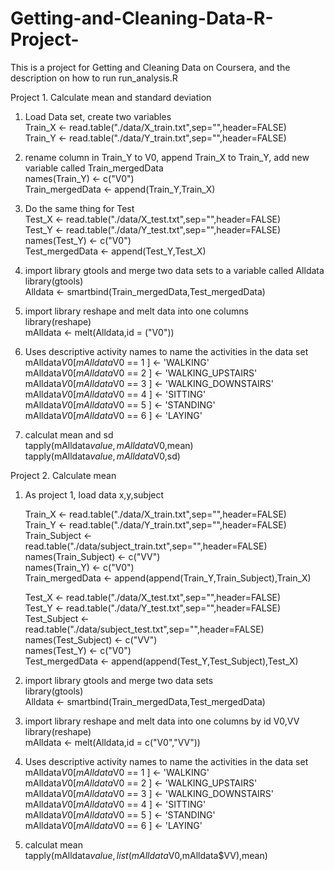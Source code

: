Getting-and-Cleaning-Data-R-Project-
====================================

This is a project for Getting and Cleaning Data on Coursera, and the description on how to run run_analysis.R<br>

Project 1. Calculate mean and standard deviation<br>

1. Load Data set, create two variables<br>
Train_X <- read.table("./data/X_train.txt",sep="",header=FALSE)<br>
Train_Y <- read.table("./data/Y_train.txt",sep="",header=FALSE)<br>

2. rename column in Train_Y to V0, append Train_X to Train_Y, add new variable called Train_mergedData<br>
names(Train_Y) <- c("V0")<br>
Train_mergedData <- append(Train_Y,Train_X)<br>

3. Do the same thing for Test<br>
Test_X <- read.table("./data/X_test.txt",sep="",header=FALSE)<br>
Test_Y <- read.table("./data/Y_test.txt",sep="",header=FALSE)<br>
names(Test_Y) <- c("V0")<br>
Test_mergedData <- append(Test_Y,Test_X)<br>

4. import library gtools and merge two data sets to a variable called Alldata<br>
library(gtools) <br>
Alldata <- smartbind(Train_mergedData,Test_mergedData)<br>

5. import library reshape and melt data into one columns<br>
library(reshape)<br>
mAlldata <- melt(Alldata,id = ("V0"))<br>

6. Uses descriptive activity names to name the activities in the data set<br>
mAlldata$V0[mAlldata$V0 == 1 ] <- 'WALKING'<br>
mAlldata$V0[mAlldata$V0 == 2 ] <- 'WALKING_UPSTAIRS'<br>
mAlldata$V0[mAlldata$V0 == 3 ] <- 'WALKING_DOWNSTAIRS'<br>
mAlldata$V0[mAlldata$V0 == 4 ] <- 'SITTING'<br>
mAlldata$V0[mAlldata$V0 == 5 ] <- 'STANDING'<br>
mAlldata$V0[mAlldata$V0 == 6 ] <- 'LAYING'<br>

7. calculat mean and sd<br>
tapply(mAlldata$value,mAlldata$V0,mean)<br>
tapply(mAlldata$value,mAlldata$V0,sd)<br>
 
 
 

Project 2. Calculate mean<br>

1. As project 1, load data x,y,subject<br>

    Train_X <- read.table("./data/X_train.txt",sep="",header=FALSE)<br>
    Train_Y <- read.table("./data/Y_train.txt",sep="",header=FALSE)<br>
    Train_Subject <- read.table("./data/subject_train.txt",sep="",header=FALSE)<br>
    names(Train_Subject) <- c("VV")<br>
    names(Train_Y) <- c("V0")<br>
    Train_mergedData <- append(append(Train_Y,Train_Subject),Train_X)<br>
    
    Test_X <- read.table("./data/X_test.txt",sep="",header=FALSE)<br>
    Test_Y <- read.table("./data/Y_test.txt",sep="",header=FALSE)<br>
    Test_Subject <- read.table("./data/subject_test.txt",sep="",header=FALSE)<br>
    names(Test_Subject) <- c("VV")<br>
    names(Test_Y) <- c("V0")<br>
    Test_mergedData <- append(append(Test_Y,Test_Subject),Test_X)<br>

2. import library gtools and merge two data sets<br>
library(gtools) <br>
Alldata <- smartbind(Train_mergedData,Test_mergedData)<br>


3. import library reshape and melt data into one columns by id V0,VV<br>
library(reshape)<br>
mAlldata <- melt(Alldata,id = c("V0","VV"))<br>

4. Uses descriptive activity names to name the activities in the data set<br>
mAlldata$V0[mAlldata$V0 == 1 ] <- 'WALKING'<br>
mAlldata$V0[mAlldata$V0 == 2 ] <- 'WALKING_UPSTAIRS'<br>
mAlldata$V0[mAlldata$V0 == 3 ] <- 'WALKING_DOWNSTAIRS'<br>
mAlldata$V0[mAlldata$V0 == 4 ] <- 'SITTING'<br>
mAlldata$V0[mAlldata$V0 == 5 ] <- 'STANDING'<br>
mAlldata$V0[mAlldata$V0 == 6 ] <- 'LAYING'<br>

5. calculat mean <br>
tapply(mAlldata$value,list(mAlldata$V0,mAlldata$VV),mean)<br>


